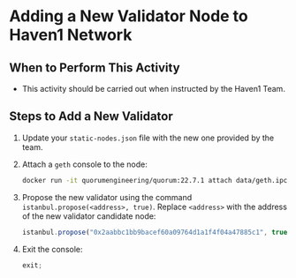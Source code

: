 # Adding a New Validator Node to Haven1 Network

## When to Perform This Activity

- This activity should be carried out when instructed by the Haven1 Team.

## Steps to Add a New Validator

1. Update your `static-nodes.json` file with the new one provided by the team.
2. Attach a `geth` console to the node:

    ```bash
    docker run -it quorumengineering/quorum:22.7.1 attach data/geth.ipc
    ```

3. Propose the new validator using the command `istanbul.propose(<address>, true)`. Replace `<address>` with the address of the new validator candidate node:

    ```javascript
    istanbul.propose("0x2aabbc1bb9bacef60a09764d1a1f4f04a47885c1", true);
    ```

4. Exit the console:

    ```javascript
    exit;
    ```
